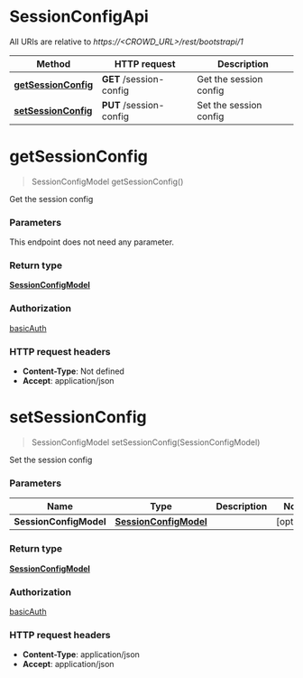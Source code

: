 # SessionConfigApi

All URIs are relative to *https://&lt;CROWD_URL&gt;/rest/bootstrapi/1*

| Method | HTTP request | Description |
|------------- | ------------- | -------------|
| [**getSessionConfig**](SessionConfigApi.md#getSessionConfig) | **GET** /session-config | Get the session config |
| [**setSessionConfig**](SessionConfigApi.md#setSessionConfig) | **PUT** /session-config | Set the session config |


<a name="getSessionConfig"></a>
# **getSessionConfig**
> SessionConfigModel getSessionConfig()

Get the session config

### Parameters
This endpoint does not need any parameter.

### Return type

[**SessionConfigModel**](../Models/SessionConfigModel.md)

### Authorization

[basicAuth](../README.md#basicAuth)

### HTTP request headers

- **Content-Type**: Not defined
- **Accept**: application/json

<a name="setSessionConfig"></a>
# **setSessionConfig**
> SessionConfigModel setSessionConfig(SessionConfigModel)

Set the session config

### Parameters

|Name | Type | Description  | Notes |
|------------- | ------------- | ------------- | -------------|
| **SessionConfigModel** | [**SessionConfigModel**](../Models/SessionConfigModel.md)|  | [optional] |

### Return type

[**SessionConfigModel**](../Models/SessionConfigModel.md)

### Authorization

[basicAuth](../README.md#basicAuth)

### HTTP request headers

- **Content-Type**: application/json
- **Accept**: application/json

